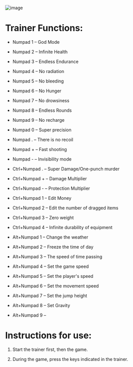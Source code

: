 ![image](https://github.com/user-attachments/assets/ed137425-729f-4738-89f7-7df1e7a05e9a)




# Trainer Functions:

- Numpad 1 – God Mode


- Numpad 2 – Infinite Health

- Numpad 3 – Endless Endurance

- Numpad 4 – No radiation

- Numpad 5 – No bleeding

- Numpad 6 – No Hunger

- Numpad 7 – No drowsiness

- Numpad 8 – Endless Rounds

- Numpad 9 – No recharge

- Numpad 0 – Super precision

- Numpad . – There is no recoil

- Numpad + – Fast shooting

- Numpad - – Invisibility mode

- Ctrl+Numpad . – Super Damage/One-punch murder

- Ctrl+Numpad + – Damage Multiplier

- Ctrl+Numpad - – Protection Multiplier

- Ctrl+Numpad 1 – Edit Money

- Ctrl+Numpad 2 – Edit the number of dragged items

- Ctrl+Numpad 3 – Zero weight

- Ctrl+Numpad 4 – Infinite durability of equipment

- Alt+Numpad 1 – Change the weather

- Alt+Numpad 2 – Freeze the time of day

- Alt+Numpad 3 – The speed of time passing

- Alt+Numpad 4 – Set the game speed

- Alt+Numpad 5 – Set the player's speed

- Alt+Numpad 6 – Set the movement speed

- Alt+Numpad 7 – Set the jump height

- Alt+Numpad 8 – Set Gravity

- Alt+Numpad 9 –


# Instructions for use:

 1. Start the trainer first, then the game.

 2. During the game, press the keys indicated in the trainer.

